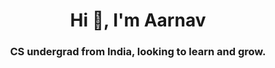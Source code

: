 <h1 align="center">Hi 👋, I'm Aarnav</h1>
<h3 align="center">CS undergrad from India, looking to learn and grow.</h3>
